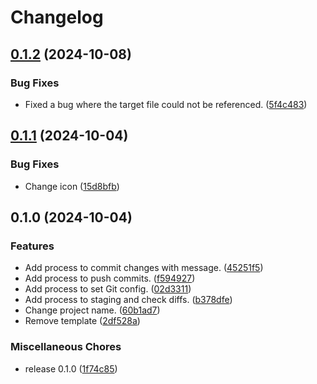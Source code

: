 # Changelog

## [0.1.2](https://github.com/ryohidaka/action-commit-push/compare/v0.1.1...v0.1.2) (2024-10-08)


### Bug Fixes

* Fixed a bug where the target file could not be referenced. ([5f4c483](https://github.com/ryohidaka/action-commit-push/commit/5f4c48349c8e076a0471c9da3226cdf2a92b5393))

## [0.1.1](https://github.com/ryohidaka/action-commit-push/compare/v0.1.0...v0.1.1) (2024-10-04)


### Bug Fixes

* Change icon ([15d8bfb](https://github.com/ryohidaka/action-commit-push/commit/15d8bfbc50df39c784908a24e7de0a882f4a3889))

## 0.1.0 (2024-10-04)


### Features

* Add process to commit changes with message. ([45251f5](https://github.com/ryohidaka/action-commit-push/commit/45251f51ab7275794cb09f50ae5a1e08bad8262a))
* Add process to push commits. ([f594927](https://github.com/ryohidaka/action-commit-push/commit/f5949279ea49344de9035ce02936cafbaad68049))
* Add process to set Git config. ([02d3311](https://github.com/ryohidaka/action-commit-push/commit/02d33119338c926440fd42dcaf75d2b3b790ed8c))
* Add process to staging and check diffs. ([b378dfe](https://github.com/ryohidaka/action-commit-push/commit/b378dfe49a081828a4707411d5e2bc1aa294172c))
* Change project name. ([60b1ad7](https://github.com/ryohidaka/action-commit-push/commit/60b1ad75ee1d58070cb833e698fe94168d7a7ed6))
* Remove template ([2df528a](https://github.com/ryohidaka/action-commit-push/commit/2df528a8a070ad9237b418d6efde3232e6816d34))


### Miscellaneous Chores

* release 0.1.0 ([1f74c85](https://github.com/ryohidaka/action-commit-push/commit/1f74c859f4d280d8a623b470b5f2378d434e8558))
